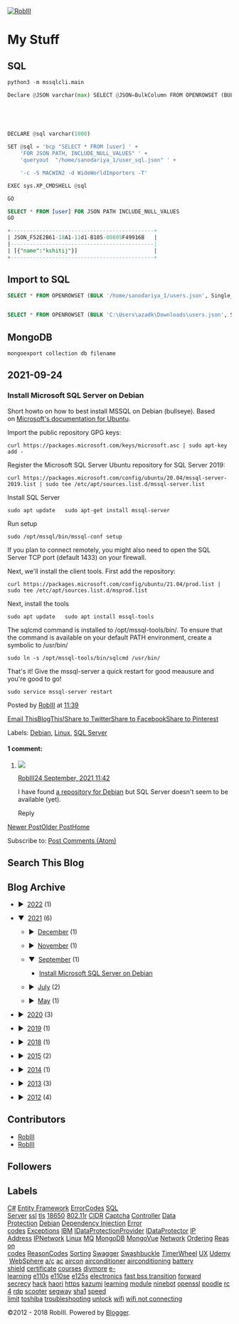 
[![RobIII](https://blog.riii.nl/header/blogger)](https://blog.robiii.nl/)


# My Stuff
## SQL
```python
python3 -m mssqlcli.main

Declare @JSON varchar(max) SELECT @JSON=BulkColumn FROM OPENROWSET (BULK '/home/sanodariya_1/users.json', SINGLE_CLOB) import SELECT * FROM OPENJSON (@JSON)

  
  
  

DECLARE @sql varchar(1000)

SET @sql = 'bcp "SELECT * FROM [user] ' +
    'FOR JSON PATH, INCLUDE_NULL_VALUES" ' +
    'queryout  "/home/sanodariya_1/user_sql.json" ' +

    '-c -S MACWIN2 -d WideWorldImporters -T'

EXEC sys.XP_CMDSHELL @sql

GO

```

```sql
SELECT * FROM [user] FOR JSON PATH INCLUDE_NULL_VALUES
GO

+---------------------------------------------+
| JSON_F52E2B61-18A1-11d1-B105-00805F49916B   |
|---------------------------------------------|
| [{"name":"kshitij"}]                        |
+---------------------------------------------+
```

## Import to SQL
```sql
SELECT * FROM OPENROWSET (BULK '/home/sanodariya_1/users.json', Single_CLOB) AS import;


SELECT * FROM OPENROWSET (BULK 'C:\Users\azadk\Downloads\users.json', Single_CLOB) AS import;

```

## MongoDB

`mongoexport collection db filename`






## 2021-09-24

### Install Microsoft SQL Server on Debian

Short howto on how to best install MSSQL on Debian (bullseye). Based on [Microsoft's documentation for Ubuntu](https://docs.microsoft.com/en-us/sql/linux/quickstart-install-connect-ubuntu?view=sql-server-ver15).

Import the public repository GPG keys:

`curl https://packages.microsoft.com/keys/microsoft.asc | sudo apt-key add -`

Register the Microsoft SQL Server Ubuntu repository for SQL Server 2019:

`curl https://packages.microsoft.com/config/ubuntu/20.04/mssql-server-2019.list | sudo tee /etc/apt/sources.list.d/mssql-server.list`

Install SQL Server

`sudo apt update   sudo apt-get install mssql-server`

Run setup

`sudo /opt/mssql/bin/mssql-conf setup`

If you plan to connect remotely, you might also need to open the SQL Server TCP port (default 1433) on your firewall.

Next, we'll install the client tools. First add the repository:

`curl https://packages.microsoft.com/config/ubuntu/21.04/prod.list | sudo tee /etc/apt/sources.list.d/msprod.list`

Next, install the tools

`sudo apt update   sudo apt install mssql-tools`

The sqlcmd command is installed to /opt/mssql-tools/bin/. To ensure that the command is available on your default PATH environment, create a symbolic to /usr/bin/ 

`sudo ln -s /opt/mssql-tools/bin/sqlcmd /usr/bin/`

That's it! Give the mssql-server a quick restart for good meausure and you're good to go!

`sudo service mssql-server restart`

Posted by [RobIII](https://www.blogger.com/profile/04573618019707966117 "author profile") at [11:39](https://blog.robiii.nl/2021/09/install-microsoft-sql-server-on-debian.html "permanent link") 

[Email This](https://www.blogger.com/share-post.g?blogID=8639202304732503665&postID=1588110287015090131&target=email "Email This")[BlogThis!](https://www.blogger.com/share-post.g?blogID=8639202304732503665&postID=1588110287015090131&target=blog "BlogThis!")[Share to Twitter](https://www.blogger.com/share-post.g?blogID=8639202304732503665&postID=1588110287015090131&target=twitter "Share to Twitter")[Share to Facebook](https://www.blogger.com/share-post.g?blogID=8639202304732503665&postID=1588110287015090131&target=facebook "Share to Facebook")[Share to Pinterest](https://www.blogger.com/share-post.g?blogID=8639202304732503665&postID=1588110287015090131&target=pinterest "Share to Pinterest")

Labels: [Debian](https://blog.robiii.nl/search/label/Debian), [Linux](https://blog.robiii.nl/search/label/Linux), [SQL Server](https://blog.robiii.nl/search/label/SQL%20Server)

#### 1 comment:

1.  ![](https://3.bp.blogspot.com/-l5_U3SCPzAs/XKPHzkj_wKI/AAAAAAAAVb8/ns55Ib1HSz8rHGsWjQbCUsb-IqFZ6mz6QCK4BGAYYCw/s35/profile_compressed.jpg)
    
    [RobIII](https://www.blogger.com/profile/04573618019707966117)[24 September, 2021 11:42](https://blog.robiii.nl/2021/09/install-microsoft-sql-server-on-debian.html?showComment=1632476524475#c8852760261599471346)
    
    I have found [a repository for Debian](https://packages.microsoft.com/config/debian/11/) but SQL Server doesn't seem to be available (yet).
    
    Reply
    

[](https://www.blogger.com/comment/frame/8639202304732503665?po=1588110287015090131&hl=en&blogspotRpcToken=7949850)

[Newer Post](https://blog.robiii.nl/2021/11/using-data-protection-in-entity.html "Newer Post")[Older Post](https://blog.robiii.nl/2021/07/toshiba-airconditioner-wifi-troubles.html "Older Post")[Home](https://blog.robiii.nl/)

Subscribe to: [Post Comments (Atom)](https://blog.robiii.nl/feeds/1588110287015090131/comments/default)

[](http://robiii.me/ "RobIII's Picture")

## Search This Blog

## Blog Archive

-   ►  [2022](https://blog.robiii.nl/2022/) (1)

-   ▼  [2021](https://blog.robiii.nl/2021/) (6)
    
    -   ►  [December](https://blog.robiii.nl/2021/12/) (1)
    
    -   ►  [November](https://blog.robiii.nl/2021/11/) (1)
    
    -   ▼  [September](https://blog.robiii.nl/2021/09/) (1)
        -   [Install Microsoft SQL Server on Debian](https://blog.robiii.nl/2021/09/install-microsoft-sql-server-on-debian.html)
    
    -   ►  [July](https://blog.robiii.nl/2021/07/) (2)
    
    -   ►  [May](https://blog.robiii.nl/2021/05/) (1)

-   ►  [2020](https://blog.robiii.nl/2020/) (3)

-   ►  [2019](https://blog.robiii.nl/2019/) (1)

-   ►  [2018](https://blog.robiii.nl/2018/) (1)

-   ►  [2015](https://blog.robiii.nl/2015/) (2)

-   ►  [2014](https://blog.robiii.nl/2014/) (1)

-   ►  [2013](https://blog.robiii.nl/2013/) (3)

-   ►  [2012](https://blog.robiii.nl/2012/) (4)

## Contributors

-   [RobIII](https://www.blogger.com/profile/04573618019707966117)
-   [RobIII](https://www.blogger.com/profile/08788199644096540117)

## Followers

## Labels

[C#](https://blog.robiii.nl/search/label/C%23) [Entity Framework](https://blog.robiii.nl/search/label/Entity%20Framework) [ErrorCodes](https://blog.robiii.nl/search/label/ErrorCodes) [SQL Server](https://blog.robiii.nl/search/label/SQL%20Server) [ssl](https://blog.robiii.nl/search/label/ssl) [tls](https://blog.robiii.nl/search/label/tls) [18650](https://blog.robiii.nl/search/label/18650) [802.11r](https://blog.robiii.nl/search/label/802.11r) [CIDR](https://blog.robiii.nl/search/label/CIDR) [Captcha](https://blog.robiii.nl/search/label/Captcha) [Controller](https://blog.robiii.nl/search/label/Controller) [Data Protection](https://blog.robiii.nl/search/label/Data%20Protection) [Debian](https://blog.robiii.nl/search/label/Debian) [Dependency Injection](https://blog.robiii.nl/search/label/Dependency%20Injection) [Error codes](https://blog.robiii.nl/search/label/Error%20codes) [Exceptions](https://blog.robiii.nl/search/label/Exceptions) [IBM](https://blog.robiii.nl/search/label/IBM) [IDataProtectionProvider](https://blog.robiii.nl/search/label/IDataProtectionProvider) [IDataProtector](https://blog.robiii.nl/search/label/IDataProtector) [IP Address](https://blog.robiii.nl/search/label/IP%20Address) [IPNetwork](https://blog.robiii.nl/search/label/IPNetwork) [Linux](https://blog.robiii.nl/search/label/Linux) [MQ](https://blog.robiii.nl/search/label/MQ) [MongoDB](https://blog.robiii.nl/search/label/MongoDB) [MongoVue](https://blog.robiii.nl/search/label/MongoVue) [Network](https://blog.robiii.nl/search/label/Network) [Ordering](https://blog.robiii.nl/search/label/Ordering) [Reason codes](https://blog.robiii.nl/search/label/Reason%20codes) [ReasonCodes](https://blog.robiii.nl/search/label/ReasonCodes) [Sorting](https://blog.robiii.nl/search/label/Sorting) [Swagger](https://blog.robiii.nl/search/label/Swagger) [Swashbuckle](https://blog.robiii.nl/search/label/Swashbuckle) [TimerWheel](https://blog.robiii.nl/search/label/TimerWheel) [UX](https://blog.robiii.nl/search/label/UX) [Udemy](https://blog.robiii.nl/search/label/Udemy) [WebSphere](https://blog.robiii.nl/search/label/WebSphere) [a/c](https://blog.robiii.nl/search/label/a%2Fc) [ac](https://blog.robiii.nl/search/label/ac) [aircon](https://blog.robiii.nl/search/label/aircon) [airconditioner](https://blog.robiii.nl/search/label/airconditioner) [airconditioning](https://blog.robiii.nl/search/label/airconditioning) [battery shield](https://blog.robiii.nl/search/label/battery%20shield) [certificate](https://blog.robiii.nl/search/label/certificate) [courses](https://blog.robiii.nl/search/label/courses) [diymore](https://blog.robiii.nl/search/label/diymore) [e-learning](https://blog.robiii.nl/search/label/e-learning) [e110s](https://blog.robiii.nl/search/label/e110s) [e110se](https://blog.robiii.nl/search/label/e110se) [e125s](https://blog.robiii.nl/search/label/e125s) [electronics](https://blog.robiii.nl/search/label/electronics) [fast bss transition](https://blog.robiii.nl/search/label/fast%20bss%20transition) [forward secrecy](https://blog.robiii.nl/search/label/forward%20secrecy) [hack](https://blog.robiii.nl/search/label/hack) [haori](https://blog.robiii.nl/search/label/haori) [https](https://blog.robiii.nl/search/label/https) [kazumi](https://blog.robiii.nl/search/label/kazumi) [learning](https://blog.robiii.nl/search/label/learning) [module](https://blog.robiii.nl/search/label/module) [ninebot](https://blog.robiii.nl/search/label/ninebot) [openssl](https://blog.robiii.nl/search/label/openssl) [poodle](https://blog.robiii.nl/search/label/poodle) [rc4](https://blog.robiii.nl/search/label/rc4) [rdp](https://blog.robiii.nl/search/label/rdp) [scooter](https://blog.robiii.nl/search/label/scooter) [segway](https://blog.robiii.nl/search/label/segway) [sha1](https://blog.robiii.nl/search/label/sha1) [speed limit](https://blog.robiii.nl/search/label/speed%20limit) [toshiba](https://blog.robiii.nl/search/label/toshiba) [troubleshooting](https://blog.robiii.nl/search/label/troubleshooting) [unlock](https://blog.robiii.nl/search/label/unlock) [wifi](https://blog.robiii.nl/search/label/wifi) [wifi not connecting](https://blog.robiii.nl/search/label/wifi%20not%20connecting)

©2012 - 2018 RobIII. Powered by [Blogger](https://www.blogger.com/).